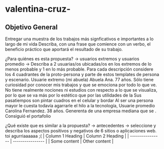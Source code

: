 # valentina-cruz-
## Objetivo General 
Entregar una muestra de los trabajos más signficativos e importantes a lo largo de mi vida
Describa, con una frase que comience con un verbo, el beneficio práctico que aportará el resultado de su trabajo.

¿Para quiénes es esta propuesta? → usuarios extremos y usuarios promedio → Describa a 2 usuarias/os ubicadas/os en los extremos de lo menos probable y 1 en lo más probable. Para cada descripción considere los 4 cuadrantes de la proto-persona y parte de estos templates de persona y escenario.
Usuarie extremo (mi abuela)
Abuela Ana. 77 años. Sólo tiene curiosidad por conocer mis trabajos y que se emociona por todo lo que ve. No tiene realmente nociones ni estudios con respecto a lo que se visualiza, por lo que se va más por lo estético que por las utilidades de la 
Sus pasatiempos son pintar cuadros en el celular y bordar
Al ser una persona mayor le cuesta todavía agarrarle el hilo a la tecnología, 
Usuarie promedio
Carolina Fernandez. 38 años. Generenta de una empresa mediana que se  . Consiguió el portafolio

¿Qué existe que es similar a la propuesta? → antecedentes → seleccione y describa los aspectos positivos y negativos de 6 sitios o aplicaciones web.
toi agurriaaaaaa ;( 
| Column 1 Heading | Column 2 Heading |
| ---------------- | ---------------- |
| Some content     | Other content    |
